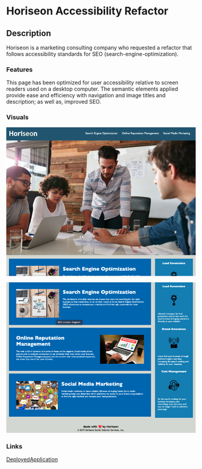 # Horiseon Accessibility Refactor

## Description

Horiseon is a marketing consulting company who requested a refactor that follows accessibility standards for SEO (search-engine-optimization).

### Features

This page has been optimized for user accessibility relative to screen readers used on a desktop computer. The semantic elements applied provide ease and efficiency with navigation and image titles and description; as well as, improved SEO.

### Visuals

![screenshot top](./assets/images/refactor-top.png)

![screenshot bottom](./assets/images/refactor-bottom.png)

### Links

[DeployedApplication](<https://nahco-code.github.io/horiseon-accessibility-refactor/>)
